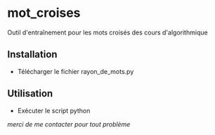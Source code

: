 # mot_croises
Outil d'entraînement pour les mots croisés des cours d'algorithmique

## Installation
- Télécharger le fichier rayon_de_mots.py

## Utilisation 
- Exécuter le script python

*merci de me contacter pour tout problème*
